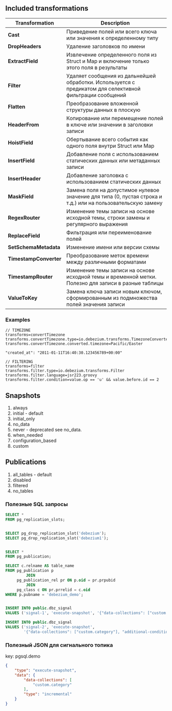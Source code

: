 ## Included transformations

| **Transformation**     | **Description**                                                                                              |
|------------------------|--------------------------------------------------------------------------------------------------------------|
| **Cast**               | Приведение полей или всего ключа или значения к определенному типу                                           |
| **DropHeaders**        | Удаление заголовков по имени                                                                                 |
| **ExtractField**       | Извлечение определенного поля из Struct и Map и включение только этого поля в результаты                     |
| **Filter**             | Удаляет сообщения из дальнейшей обработки. Используется с предикатом для селективной фильтрации сообщений    |
| **Flatten**            | Преобразование вложенной структуры данных в плоскую                                                          |
| **HeaderFrom**         | Копирование или перемещение полей в ключе или значении в заголовки записи                                    |
| **HoistField**         | Обертывание всего события как одного поля внутри Struct или Map                                              |
| **InsertField**        | Добавление поля с использованием статических данных или метаданных записи                                    |
| **InsertHeader**       | Добавление заголовка с использованием статических данных                                                     |
| **MaskField**          | Замена поля на допустимое нулевое значение для типа (0, пустая строка и т.д.) или на пользовательскую замену |
| **RegexRouter**        | Изменение темы записи на основе исходной темы, строки замены и регулярного выражения                         |
| **ReplaceField**       | Фильтрация или переименование полей                                                                          |
| **SetSchemaMetadata**  | Изменение имени или версии схемы                                                                             |
| **TimestampConverter** | Преобразование меток времени между различными форматами                                                      |
| **TimestampRouter**    | Изменение темы записи на основе исходной темы и временной метки. Полезно для записи в разные таблицы         |
| **ValueToKey**         | Замена ключа записи новым ключом, сформированным из подмножества полей значения записи                       |

### Examples

```text
// TIMEZONE
transforms=convertTimezone
transforms.convertTimezone.type=io.debezium.transforms.TimezoneConverter
transforms.convertTimezone.converted.timezone=Pacific/Easter

"created_at": "2011-01-11T16:40:30.123456789+00:00"
```

```text
// FILTERING
transforms=filter
transforms.filter.type=io.debezium.transforms.Filter
transforms.filter.language=jsr223.groovy
transforms.filter.condition=value.op == 'u' && value.before.id == 2
```

## Snapshots

1. always
2. initial - default
3. initial_only
4. no_data
5. never - deprecated see no_data.
6. when_needed
7. configuration_based
8. custom

## Publications

1. all_tables - default
2. disabled
3. filtered
4. no_tables

### Полезные SQL запросы

```sql
SELECT *
FROM pg_replication_slots;


SELECT pg_drop_replication_slot('debezium');
SELECT pg_drop_replication_slot('debezium1');


SELECT *
FROM pg_publication;

SELECT c.relname AS table_name
FROM pg_publication p
         JOIN
     pg_publication_rel pr ON p.oid = pr.prpubid
         JOIN
     pg_class c ON pr.prrelid = c.oid
WHERE p.pubname = 'debezium_demo';


INSERT INTO public.dbz_signal
VALUES ('signal-1', 'execute-snapshot', '{"data-collections": ["custom.category"]}');

INSERT INTO public.dbz_signal
VALUES ('signal-2', 'execute-snapshot',
        '{"data-collections": ["custom.category"], "additional-conditions":[{"data-collection": "custom.category", "filter": "status=''OPENED''"}]}');
```

### Полезный JSON для сигнального топика

key: pgsql.demo

```json
{
	"type": "execute-snapshot",
	"data": {
		"data-collections": [
			"custom.category"
		],
		"type": "incremental"
	}
}
```
